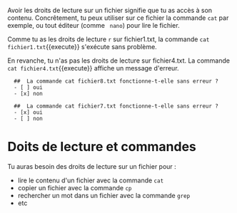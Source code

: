 Avoir les droits de lecture sur un fichier signifie que tu as accès à son contenu.
Concrêtement, tu peux utiliser sur ce fichier la commande `cat` par exemple, ou tout éditeur (comme ` nano`) pour lire le fichier.

Comme tu as les droits de lecture `r` sur fichier1.txt, la commande `cat fichier1.txt`{{execute}} s'exécute sans problème.

En revanche, tu n'as pas les droits de lecture sur fichier4.txt. La commande `cat fichier4.txt`{{execute}} affiche un message d'erreur.

```{quizdown} 
  ##  La commande cat fichier8.txt fonctionne-t-elle sans erreur ? 
  - [ ] oui
  - [x] non
```
```{quizdown} 
  ##  La commande cat fichier7.txt fonctionne-t-elle sans erreur ? 
  - [x] oui
  - [ ] non
```
# Doits de lecture et commandes

Tu auras besoin des droits de lecture sur un fichier pour :
* lire le contenu d'un fichier avec la commande `cat`
* copier un fichier avec la commande `cp`
* rechercher un mot dans un fichier avec la commande `grep`
* etc
